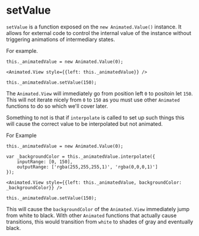 # setValue

`setValue` is a function exposed on the `new Animated.Value()` instance. It allows for external code to control the internal value of the instance without triggering animations of intermediary states.

For example.

```
this._animatedValue = new Animated.Value(0);

<Animated.View style={{left: this._animatedValue}} />

this._animatedValue.setValue(150);

```

The `Animated.View` will immediately go from position left `0` to positoin let `150`. This will not iterate nicely from `0` to `150` as you must use other `Animated` functions to do so which we'll cover later.

Something to not is that if `interpolate` is called to set up such things this will cause the correct value to be interpolated but not animated.

For Example

```
this._animatedValue = new Animated.Value(0);

var _backgroundColor = this._animatedValue.interpolate({
	inputRange: [0, 150],
	outputRange: ['rgba(255,255,255,1)', 'rgba(0,0,0,1)']
});

<Animated.View style={{left: this._animatedValue, backgroundColor: _backgroundColor}} />

this._animatedValue.setValue(150);

```

This will cause the `backgroundColor` of the `Animated.View` immediately jump from white to black. With other `Animated` functions that actually cause transitions, this would transition from `white` to shades of gray and eventually black.